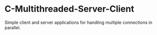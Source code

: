 # C-Multithreaded-Server-Client
Simple client and server applications for handling multiple connections in parallel.

